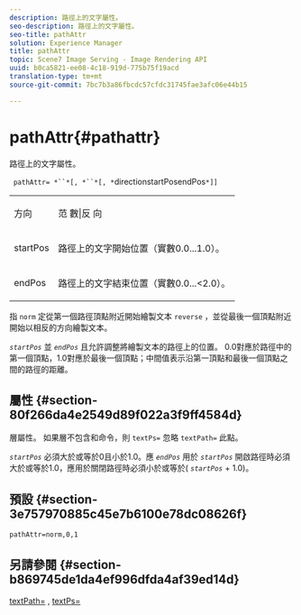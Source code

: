 ```yaml
---
description: 路徑上的文字屬性。
seo-description: 路徑上的文字屬性。
seo-title: pathAttr
solution: Experience Manager
title: pathAttr
topic: Scene7 Image Serving - Image Rendering API
uuid: b0ca5821-ee08-4c18-919d-775b75f19acd
translation-type: tm+mt
source-git-commit: 7bc7b3a86fbcdc57cfdc31745fae3afc06e44b15

---
```



# pathAttr{#pathattr}

路徑上的文字屬性。

` pathAttr= *``*[, *``*[, *`directionstartPosendPos`*]]`

<table id="simpletable_EC76095316AF4F07B1DDCC0D72B814CF"> 
 <tr class="strow"> 
  <td class="stentry"> <p> <span class="varname"> 方向 </span> </p> </td> 
  <td class="stentry"> <p> <span class="codeph"> 范 </span> 數|反 <span class="codeph"> 向 </span> </p> </td> 
 </tr> 
 <tr class="strow"> 
  <td class="stentry"> <p> <span class="varname"> startPos </span> </p> </td> 
  <td class="stentry"> <p>路徑上的文字開始位置（實數0.0...1.0）。 </p> </td> 
 </tr> 
 <tr class="strow"> 
  <td class="stentry"> <p> <span class="varname"> endPos </span> </p> </td> 
  <td class="stentry"> <p>路徑上的文字結束位置（實數0.0...&lt;2.0）。 </p> </td> 
 </tr> 
</table>

指 `norm` 定從第一個路徑頂點附近開始繪製文本 `reverse` ，並從最後一個頂點附近開始以相反的方向繪製文本。

*`startPos`* 並 *`endPos`* 且允許調整將繪製文本的路徑上的位置。 0.0對應於路徑中的第一個頂點，1.0對應於最後一個頂點；中間值表示沿第一頂點和最後一個頂點之間的路徑的距離。

## 屬性 {#section-80f266da4e2549d89f022a3f9ff4584d}

層屬性。 如果層不包含和命令，則 `textPs=` 忽略 `textPath=` 此點。

*`startPos`* 必須大於或等於0且小於1.0。應 *`endPos`* 用於 *`startPos`* 開啟路徑時必須大於或等於1.0，應用於關閉路徑時必須小於或等於( *`startPos`* + 1.0)。

## 預設 {#section-3e757970885c45e7b6100e78dc08626f}

`pathAttr=norm,0,1`

## 另請參閱 {#section-b869745de1da4ef996dfda4af39ed14d}

[textPath=](../../../../../is-api/http-ref/image-serving-api-ref/c-http-protocol-reference/c-command-reference/r-textpath.md#reference-b09cc0902dff4725bdb54d5da4076ccd) , [textPs=](../../../../../is-api/http-ref/image-serving-api-ref/c-http-protocol-reference/c-command-reference/r-textps.md#reference-4209a2a6169f44278da2647cfb0cd767)
